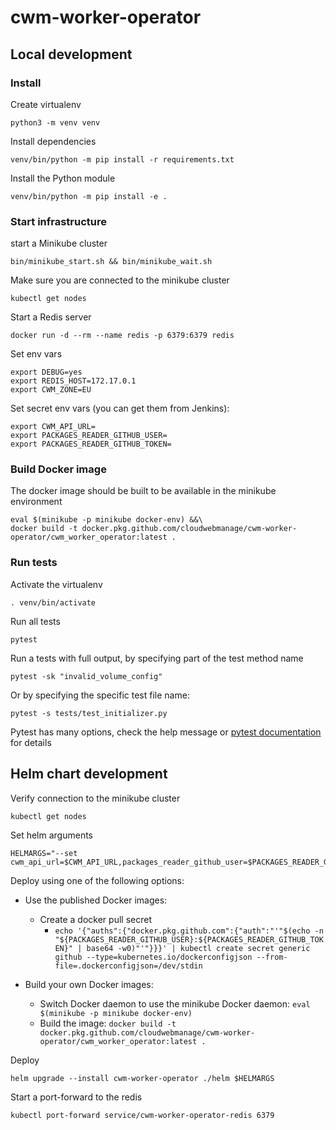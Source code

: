 # cwm-worker-operator

## Local development

### Install

Create virtualenv

```
python3 -m venv venv
```

Install dependencies

```
venv/bin/python -m pip install -r requirements.txt
```

Install the Python module

```
venv/bin/python -m pip install -e .
```

### Start infrastructure

start a Minikube cluster

```
bin/minikube_start.sh && bin/minikube_wait.sh
``` 

Make sure you are connected to the minikube cluster

```
kubectl get nodes
```

Start a Redis server

```
docker run -d --rm --name redis -p 6379:6379 redis
```

Set env vars

```
export DEBUG=yes
export REDIS_HOST=172.17.0.1
export CWM_ZONE=EU
```

Set secret env vars (you can get them from Jenkins):

```
export CWM_API_URL=
export PACKAGES_READER_GITHUB_USER=
export PACKAGES_READER_GITHUB_TOKEN=
```

### Build Docker image

The docker image should be built to be available in the minikube environment

```
eval $(minikube -p minikube docker-env) &&\
docker build -t docker.pkg.github.com/cloudwebmanage/cwm-worker-operator/cwm_worker_operator:latest .
```

### Run tests

Activate the virtualenv

```
. venv/bin/activate
```

Run all tests

```
pytest
```

Run a tests with full output, by specifying part of the test method name

```
pytest -sk "invalid_volume_config"
```

Or by specifying the specific test file name:

```
pytest -s tests/test_initializer.py
```

Pytest has many options, check the help message or [pytest documentation](https://docs.pytest.org/en/latest/) for details

## Helm chart development

Verify connection to the minikube cluster

```
kubectl get nodes
```

Set helm arguments

```
HELMARGS="--set cwm_api_url=$CWM_API_URL,packages_reader_github_user=$PACKAGES_READER_GITHUB_USER,packages_reader_github_token=$PACKAGES_READER_GITHUB_TOKEN"
```

Deploy using one of the following options:

* Use the published Docker images:
  * Create a docker pull secret
    * `echo '{"auths":{"docker.pkg.github.com":{"auth":"'"$(echo -n "${PACKAGES_READER_GITHUB_USER}:${PACKAGES_READER_GITHUB_TOKEN}" | base64 -w0)"'"}}}' | kubectl create secret generic github --type=kubernetes.io/dockerconfigjson --from-file=.dockerconfigjson=/dev/stdin`

* Build your own Docker images:
  * Switch Docker daemon to use the minikube Docker daemon: `eval $(minikube -p minikube docker-env)`
  * Build the image: `docker build -t docker.pkg.github.com/cloudwebmanage/cwm-worker-operator/cwm_worker_operator:latest .`
  
Deploy

```
helm upgrade --install cwm-worker-operator ./helm $HELMARGS
```

Start a port-forward to the redis

```
kubectl port-forward service/cwm-worker-operator-redis 6379
```
